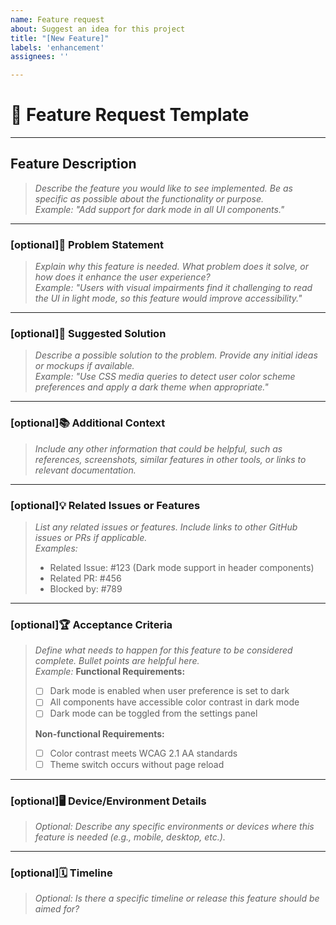 ```yaml
---
name: Feature request
about: Suggest an idea for this project
title: "[New Feature]"
labels: 'enhancement'
assignees: ''

---
```


# 🚀 Feature Request Template

---

## **Feature Description**

> *Describe the feature you would like to see implemented. Be as specific as possible about the functionality or purpose.*  
> *Example: "Add support for dark mode in all UI components."*

---

### **[optional]🎯 Problem Statement**

> *Explain why this feature is needed. What problem does it solve, or how does it enhance the user experience?*  
> *Example: "Users with visual impairments find it challenging to read the UI in light mode, so this feature would improve accessibility."*

---

### **[optional]📝 Suggested Solution**

> *Describe a possible solution to the problem. Provide any initial ideas or mockups if available.*  
> _Example: "Use CSS media queries to detect user color scheme preferences and apply a dark theme when appropriate."_

---

### **[optional]📚 Additional Context**

> *Include any other information that could be helpful, such as references, screenshots, similar features in other tools, or links to relevant documentation.*

---

### **[optional]💡 Related Issues or Features**

> *List any related issues or features. Include links to other GitHub issues or PRs if applicable.*  
> *Examples:*
> - Related Issue: #123 (Dark mode support in header components)
> - Related PR: #456
> - Blocked by: #789

---

### **[optional]🏆 Acceptance Criteria**

> *Define what needs to happen for this feature to be considered complete. Bullet points are helpful here.*  
> *Example:*
> **Functional Requirements:**
> - [ ] Dark mode is enabled when user preference is set to dark
> - [ ] All components have accessible color contrast in dark mode
> - [ ] Dark mode can be toggled from the settings panel
>
> **Non-functional Requirements:**
> - [ ] Color contrast meets WCAG 2.1 AA standards
> - [ ] Theme switch occurs without page reload

---

### **[optional]🖥️ Device/Environment Details**

> _Optional: Describe any specific environments or devices where this feature is needed (e.g., mobile, desktop, etc.)._

---

### **[optional]🗓️ Timeline**

> *Optional: Is there a specific timeline or release this feature should be aimed for?*
